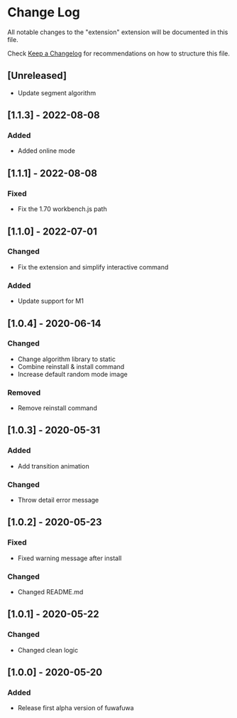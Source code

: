 # Change Log

All notable changes to the "extension" extension will be documented in this file.

Check [Keep a Changelog](http://keepachangelog.com/) for recommendations on how to structure this file.

## [Unreleased]

- Update segment algorithm

## [1.1.3] - 2022-08-08

### Added
- Added online mode

## [1.1.1] - 2022-08-08

### Fixed
- Fix the 1.70 workbench.js path

## [1.1.0] - 2022-07-01

### Changed
- Fix the extension and simplify interactive command

### Added
- Update support for M1

## [1.0.4] - 2020-06-14
### Changed
- Change algorithm library to static
- Combine reinstall & install command
- Increase default random mode image

### Removed
- Remove reinstall command

## [1.0.3] - 2020-05-31
### Added
- Add transition animation 
### Changed
- Throw detail error message

## [1.0.2] - 2020-05-23
### Fixed
- Fixed warning message after install
### Changed
- Changed README.md

## [1.0.1] - 2020-05-22
### Changed
- Changed clean logic

## [1.0.0] - 2020-05-20
### Added
- Release first alpha version of fuwafuwa
